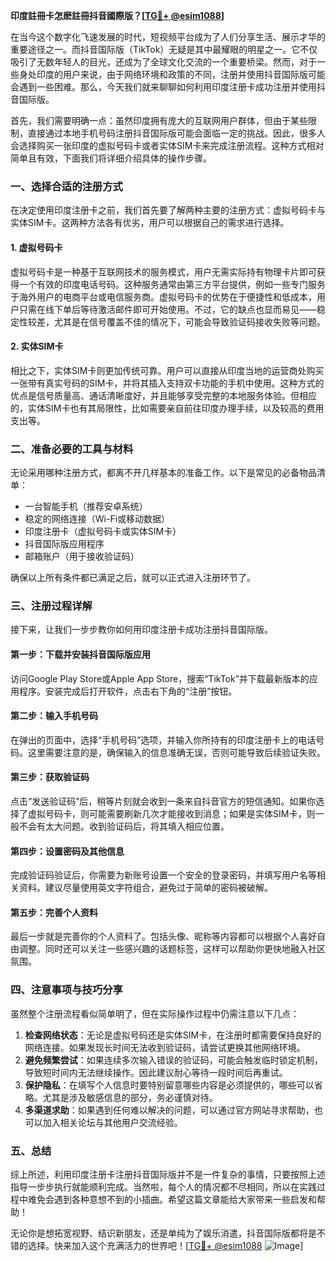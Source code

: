 **印度註冊卡怎麽註冊抖音國際版？[[TG💪+ @esim1088](https://t.me/s/esim1088)]**

在当今这个数字化飞速发展的时代，短视频平台成为了人们分享生活、展示才华的重要途径之一。而抖音国际版（TikTok）无疑是其中最耀眼的明星之一。它不仅吸引了无数年轻人的目光，还成为了全球文化交流的一个重要桥梁。然而，对于一些身处印度的用户来说，由于网络环境和政策的不同，注册并使用抖音国际版可能会遇到一些困难。那么，今天我们就来聊聊如何利用印度注册卡成功注册并使用抖音国际版。

首先，我们需要明确一点：虽然印度拥有庞大的互联网用户群体，但由于某些限制，直接通过本地手机号码注册抖音国际版可能会面临一定的挑战。因此，很多人会选择购买一张印度的虚拟号码卡或者实体SIM卡来完成注册流程。这种方式相对简单且有效，下面我们将详细介绍具体的操作步骤。

### 一、选择合适的注册方式

在决定使用印度注册卡之前，我们首先要了解两种主要的注册方式：虚拟号码卡与实体SIM卡。这两种方法各有优劣，用户可以根据自己的需求进行选择。

#### 1. 虚拟号码卡
虚拟号码卡是一种基于互联网技术的服务模式，用户无需实际持有物理卡片即可获得一个有效的印度电话号码。这种服务通常由第三方平台提供，例如一些专门服务于海外用户的电商平台或电信服务商。虚拟号码卡的优势在于便捷性和低成本，用户只需在线下单后等待激活邮件即可开始使用。不过，它的缺点也显而易见——稳定性较差，尤其是在信号覆盖不佳的情况下，可能会导致验证码接收失败等问题。

#### 2. 实体SIM卡
相比之下，实体SIM卡则更加传统可靠。用户可以直接从印度当地的运营商处购买一张带有真实号码的SIM卡，并将其插入支持双卡功能的手机中使用。这种方式的优点是信号质量高、通话清晰度好，并且能够享受完整的本地服务体验。但相应的，实体SIM卡也有其局限性，比如需要亲自前往印度办理手续，以及较高的费用支出等。

### 二、准备必要的工具与材料

无论采用哪种注册方式，都离不开几样基本的准备工作。以下是常见的必备物品清单：

- 一台智能手机（推荐安卓系统）
- 稳定的网络连接（Wi-Fi或移动数据）
- 印度注册卡（虚拟号码卡或实体SIM卡）
- 抖音国际版应用程序
- 邮箱账户（用于接收验证码）

确保以上所有条件都已满足之后，就可以正式进入注册环节了。

### 三、注册过程详解

接下来，让我们一步步教你如何用印度注册卡成功注册抖音国际版。

#### 第一步：下载并安装抖音国际版应用
访问Google Play Store或Apple App Store，搜索“TikTok”并下载最新版本的应用程序。安装完成后打开软件，点击右下角的“注册”按钮。

#### 第二步：输入手机号码
在弹出的页面中，选择“手机号码”选项，并输入你所持有的印度注册卡上的电话号码。这里需要注意的是，确保输入的信息准确无误，否则可能导致后续验证失败。

#### 第三步：获取验证码
点击“发送验证码”后，稍等片刻就会收到一条来自抖音官方的短信通知。如果你选择了虚拟号码卡，则可能需要刷新几次才能接收到消息；如果是实体SIM卡，则一般不会有太大问题。收到验证码后，将其填入相应位置。

#### 第四步：设置密码及其他信息
完成验证码验证后，你需要为新账号设置一个安全的登录密码，并填写用户名等相关资料。建议尽量使用英文字符组合，避免过于简单的密码被破解。

#### 第五步：完善个人资料
最后一步就是完善你的个人资料了。包括头像、昵称等内容都可以根据个人喜好自由调整。同时还可以关注一些感兴趣的话题标签，这样可以帮助你更快地融入社区氛围。

### 四、注意事项与技巧分享

虽然整个注册流程看似简单明了，但在实际操作过程中仍需注意以下几点：

1. **检查网络状态**：无论是虚拟号码还是实体SIM卡，在注册时都需要保持良好的网络连接。如果发现长时间无法收到验证码，请尝试更换其他网络环境。
2. **避免频繁尝试**：如果连续多次输入错误的验证码，可能会触发临时锁定机制，导致短时间内无法继续操作。因此建议耐心等待一段时间后再重试。
3. **保护隐私**：在填写个人信息时要特别留意哪些内容是必须提供的，哪些可以省略。尤其是涉及敏感信息的部分，务必谨慎对待。
4. **多渠道求助**：如果遇到任何难以解决的问题，可以通过官方网站寻求帮助，也可以加入相关论坛与其他用户交流经验。

### 五、总结

综上所述，利用印度注册卡注册抖音国际版并不是一件复杂的事情，只要按照上述指导一步步执行就能顺利完成。当然啦，每个人的情况都不尽相同，所以在实践过程中难免会遇到各种意想不到的小插曲。希望这篇文章能给大家带来一些启发和帮助！

无论你是想拓宽视野、结识新朋友，还是单纯为了娱乐消遣，抖音国际版都将是不错的选择。快来加入这个充满活力的世界吧！[[TG💪+ @esim1088](https://t.me/s/esim1088) ![Image](https://i.postimg.cc/4NQfJmqS/Snipaste-2025-05-13-00-14-12.png)]